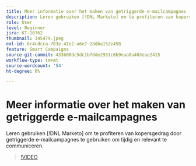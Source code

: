 ```yaml
---
title: Meer informatie over het maken van getriggerde e-mailcampagnes
description: Leren gebruiken [!DNL Marketo] om te profiteren van kopersgedrag door getriggerde e-mailcampagnes te gebruiken om tijdig en relevant te communiceren.
role: User
level: Beginner
jira: KT-10762
thumbnail: 345479.jpeg
exl-id: 6c4cdcca-703e-41e2-a6e7-2ddba152e458
feature: Smart Campaigns
source-git-commit: 433b00dc5dc1b7dde2931c6b9eaa8a403eae2415
workflow-type: tm+mt
source-wordcount: '54'
ht-degree: 0%

---
```


# Meer informatie over het maken van getriggerde e-mailcampagnes

Leren gebruiken [!DNL Marketo] om te profiteren van kopersgedrag door getriggerde e-mailcampagnes te gebruiken om tijdig en relevant te communiceren.

>[!VIDEO](https://video.tv.adobe.com/v/345479/?quality=12&learn=on)
